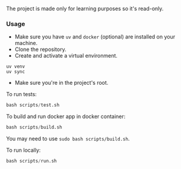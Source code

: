 The project is made only for learning purposes so it's read-only.

### Usage

- Make sure you have `uv` and `docker` (optional) are installed on your machine.
- Clone the repository.
- Create and activate a virtual environment.
```
uv venv
uv sync
```
- Make sure you\'re in the project's root.

To run tests:
```python
bash scripts/test.sh
```

To build and run docker app in docker container:
```python
bash scripts/build.sh
```
You may need to use `sudo bash scripts/build.sh`.

To run locally:
```python
bash scripts/run.sh
```
